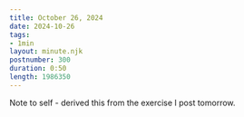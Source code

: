 ```yaml
---
title: October 26, 2024
date: 2024-10-26
tags:
- 1min
layout: minute.njk
postnumber: 300
duration: 0:50
length: 1986350
---
```

Note to self - derived this from the exercise I post tomorrow. 